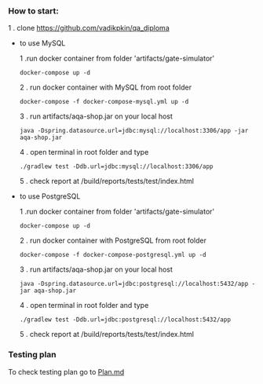 
### How to start:

1 . clone https://github.com/vadikpkin/qa_diploma

* to use MySQL 

   1 .run docker container from folder 'artifacts/gate-simulator'
    ``` 
    docker-compose up -d
    ```
   2 . run docker container with MySQL from root folder
     ``` 
    docker-compose -f docker-compose-mysql.yml up -d
    ``` 
   3 . run artifacts/aqa-shop.jar on your local host
   ``` 
   java -Dspring.datasource.url=jdbc:mysql://localhost:3306/app -jar aqa-shop.jar 
   ```

  4 . open terminal in root folder and type 
  ```
  ./gradlew test -Ddb.url=jdbc:mysql://localhost:3306/app
  ```
  5 . check report at /build/reports/tests/test/index.html

* to use PostgreSQL 

   1 .run docker container from folder 'artifacts/gate-simulator'
    ``` 
    docker-compose up -d
    ```
   2 . run docker container with PostgreSQL from root folder 
     ``` 
    docker-compose -f docker-compose-postgresql.yml up -d
    ``` 
   3 . run artifacts/aqa-shop.jar on your local host
   ``` 
   java -Dspring.datasource.url=jdbc:postgresql://localhost:5432/app -jar aqa-shop.jar 
   ```

   4 . open terminal in root folder and type 
  ```
  ./gradlew test -Ddb.url=jdbc:postgresql://localhost:5432/app
  ```
  5 . check report at /build/reports/tests/test/index.html  
  
### Testing plan

To check testing plan go to [Plan.md](https://github.com/vadikpkin/qa_diploma/blob/master/Plan.md)
